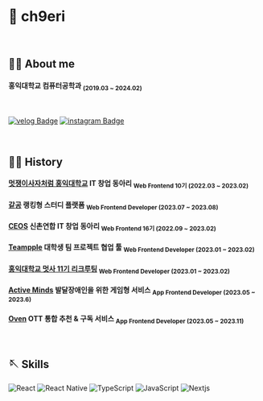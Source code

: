 # 🍒 ch9eri
<br />

## 🏄‍♀️ About me
#### 홍익대학교 컴퓨터공학과 <sub>(2019.03 ~ 2024.02)</sub>
<br />

[![velog Badge](https://img.shields.io/badge/velog-1CD232?style=flat&logo=velog&logoColor=white)](https://velog.io/@ch9eri)
[![instagram Badge](https://img.shields.io/badge/instagram-A100FF?style=flat&logo=instagram&logoColor=white)](https://instaram.com/ch9eri)

<br />


## 🚶‍♀️ History 
  #### [멋쟁이사자처럼 홍익대학교](https://likelionhongik.com) IT 창업 동아리 <sub>  Web Frontend 10기 (2022.03 ~ 2023.02)  </sub>
  #### [같공](https://github.com/GotGong/GotGongFrontEnd) 랭킹형 스터디 플랫폼 <sub>  Web Frontend Developer (2023.07 ~ 2023.08)  </sub>
  #### [CEOS](https://ceos-sinchon.com) 신촌연합 IT 창업 동아리 <sub>  Web Frontend 16기 (2022.09 ~ 2023.02)  </sub>
  #### [Teampple](https://teampple.com) 대학생 팀 프로젝트 협업 툴 <sub>  Web Frontend Developer (2023.01 ~ 2023.02)  </sub>
  #### [홍익대학교 멋사 11기 리크루팅](https://likelionhongik.com) <sub>  Web Frontend Developer (2023.01 ~ 2023.02)  </sub>
  #### [Active Minds](https://github.com/active-minds-hongik/active-minds-client) 발달장애인을 위한 게임형 서비스 <sub>  App Frontend Developer (2023.05 ~ 2023.6)  </sub>
  #### [Oven](https://github.com/oven-2023/oven-client) OTT 통합 추천 & 구독 서비스 <sub>  App Frontend Developer (2023.05 ~ 2023.11)  </sub>
   
 
  <br />


## 🪡 Skills

![React](https://img.shields.io/badge/react-61DAFB?style=for-the-badge&logo=react&logoColor=white)
![React Native](https://img.shields.io/badge/React%20Native-424548.svg?&style=for-the-badge&logo=react&logoColor=skyblue)
![TypeScript](https://img.shields.io/badge/TypeScript-3178C6.svg?&style=for-the-badge&logo=TypeScript&logoColor=white)
![JavaScript](https://img.shields.io/badge/JavaScript-F7DF1E.svg?&style=for-the-badge&logo=JavaScript&logoColor=white)
![Nextjs](https://img.shields.io/badge/next.js-000000.svg?&style=for-the-badge&logo=next.js&logoColor=white)
